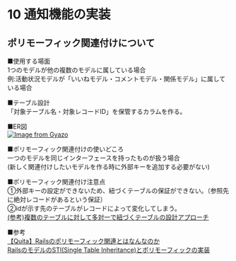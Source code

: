 # 10 通知機能の実装
## ポリモーフィック関連付けについて
■使用する場面  
1つのモデルが他の複数のモデルに属している場合  
例:活動状況モデルが「いいねモデル・コメントモデル・関係モデル」に属している場合

■テーブル設計  
「対象テーブル名・対象レコードID」を保管するカラムを作る。

■ER図  
[![Image from Gyazo](https://i.gyazo.com/28d73bcdce3bb42f0aa6b2337ea2ffb8.png)](https://gyazo.com/28d73bcdce3bb42f0aa6b2337ea2ffb8)

■ポリモーフィック関連付けの使いどころ  
一つのモデルを同じインターフェースを持ったものが扱う場合  
(新しく関連付けしたいモデルを作る時に外部キーを追加する必要がない)

■ポリモーフィック関連付け注意点  
①外部キーの設定ができないため、紐づくテーブルの保証ができない。（参照先に絶対レコードがあるという保証）  
②idが示す先のテーブルがレコードによって変化してしまう。  
[(参考)複数のテーブルに対して多対一で紐づくテーブルの設計アプローチ](https://spice-factory.co.jp/development/has-and-belongs-to-many-table/)


■参考  
[【Quita】Railsのポリモーフィック関連とはなんなのか
](https://qiita.com/itkrt2y/items/32ad1512fce1bf90c20b)  
[RailsのモデルのSTI(Single Table Inheritance)とポリモーフィックの実装](https://jq-jo.github.io/blog/2017/01/18/rails-model-polymorphic/)
